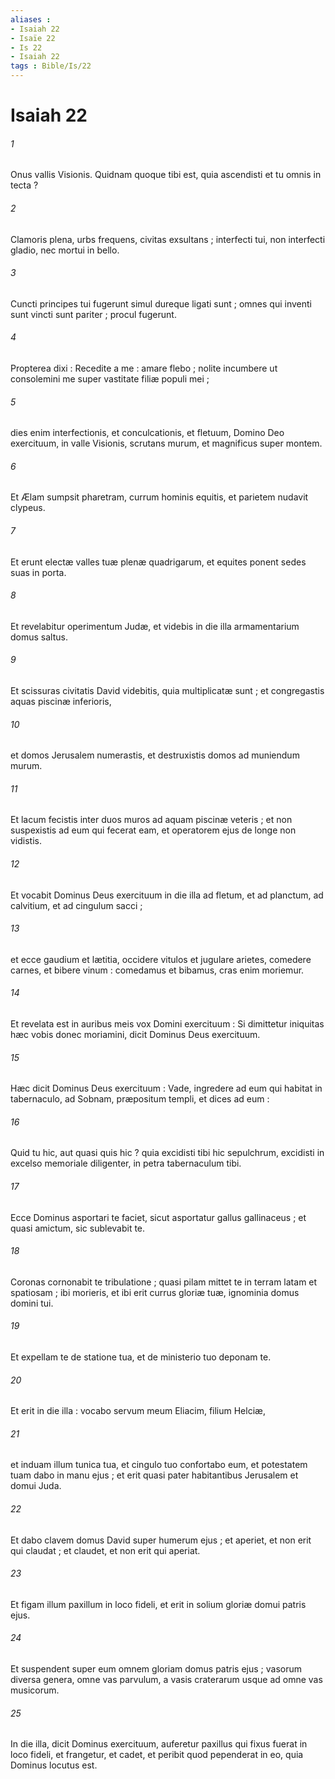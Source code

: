 ```yaml
---
aliases : 
- Isaiah 22
- Isaïe 22
- Is 22
- Isaiah 22
tags : Bible/Is/22
---
```


# Isaiah 22

###### 1
Onus vallis Visionis. Quidnam quoque tibi est, quia ascendisti et tu omnis in tecta ?
###### 2
Clamoris plena, urbs frequens, civitas exsultans ; interfecti tui, non interfecti gladio, nec mortui in bello.
###### 3
Cuncti principes tui fugerunt simul dureque ligati sunt ; omnes qui inventi sunt vincti sunt pariter ; procul fugerunt.
###### 4
Propterea dixi : Recedite a me : amare flebo ; nolite incumbere ut consolemini me super vastitate filiæ populi mei ;
###### 5
dies enim interfectionis, et conculcationis, et fletuum, Domino Deo exercituum, in valle Visionis, scrutans murum, et magnificus super montem.
###### 6
Et Ælam sumpsit pharetram, currum hominis equitis, et parietem nudavit clypeus.
###### 7
Et erunt electæ valles tuæ plenæ quadrigarum, et equites ponent sedes suas in porta.
###### 8
Et revelabitur operimentum Judæ, et videbis in die illa armamentarium domus saltus.
###### 9
Et scissuras civitatis David videbitis, quia multiplicatæ sunt ; et congregastis aquas piscinæ inferioris,
###### 10
et domos Jerusalem numerastis, et destruxistis domos ad muniendum murum.
###### 11
Et lacum fecistis inter duos muros ad aquam piscinæ veteris ; et non suspexistis ad eum qui fecerat eam, et operatorem ejus de longe non vidistis.
###### 12
Et vocabit Dominus Deus exercituum in die illa ad fletum, et ad planctum, ad calvitium, et ad cingulum sacci ;
###### 13
et ecce gaudium et lætitia, occidere vitulos et jugulare arietes, comedere carnes, et bibere vinum : comedamus et bibamus, cras enim moriemur.
###### 14
Et revelata est in auribus meis vox Domini exercituum : Si dimittetur iniquitas hæc vobis donec moriamini, dicit Dominus Deus exercituum.
###### 15
Hæc dicit Dominus Deus exercituum : Vade, ingredere ad eum qui habitat in tabernaculo, ad Sobnam, præpositum templi, et dices ad eum :
###### 16
Quid tu hic, aut quasi quis hic ? quia excidisti tibi hic sepulchrum, excidisti in excelso memoriale diligenter, in petra tabernaculum tibi.
###### 17
Ecce Dominus asportari te faciet, sicut asportatur gallus gallinaceus ; et quasi amictum, sic sublevabit te.
###### 18
Coronas cornonabit te tribulatione ; quasi pilam mittet te in terram latam et spatiosam ; ibi morieris, et ibi erit currus gloriæ tuæ, ignominia domus domini tui.
###### 19
Et expellam te de statione tua, et de ministerio tuo deponam te.
###### 20
Et erit in die illa : vocabo servum meum Eliacim, filium Helciæ,
###### 21
et induam illum tunica tua, et cingulo tuo confortabo eum, et potestatem tuam dabo in manu ejus ; et erit quasi pater habitantibus Jerusalem et domui Juda.
###### 22
Et dabo clavem domus David super humerum ejus ; et aperiet, et non erit qui claudat ; et claudet, et non erit qui aperiat.
###### 23
Et figam illum paxillum in loco fideli, et erit in solium gloriæ domui patris ejus.
###### 24
Et suspendent super eum omnem gloriam domus patris ejus ; vasorum diversa genera, omne vas parvulum, a vasis craterarum usque ad omne vas musicorum.
###### 25
In die illa, dicit Dominus exercituum, auferetur paxillus qui fixus fuerat in loco fideli, et frangetur, et cadet, et peribit quod pependerat in eo, quia Dominus locutus est.
